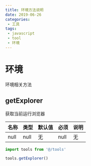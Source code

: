 ```yaml
---
title: 环境方法说明
date: 2019-06-26
categories:
 - 工具
tags:
 - javascript
 - tool
 - 环境
---
```

# 环境
环境相关方法

## getExplorer
获取当前运行浏览器

名称|类型|默认值|必须|说明
---|---|---|---|---
null|null|无|null|无

```javascript
import tools from '@/tools'

tools.getExplorer()
```